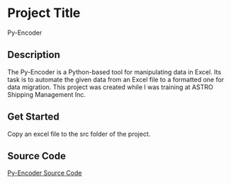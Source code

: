 # Project Title

Py-Encoder

## Description

The Py-Encoder is a Python-based tool for manipulating data in Excel. Its task is to automate the given data from an Excel file to a formatted one for data migration. This project was created while I was training at ASTRO Shipping Management Inc.

## Get Started

Copy an excel file to the src folder of the project.

## Source Code

<a href="https://github.com/vn-aj-vngrd/py-encoder-src">Py-Encoder Source Code</a>
